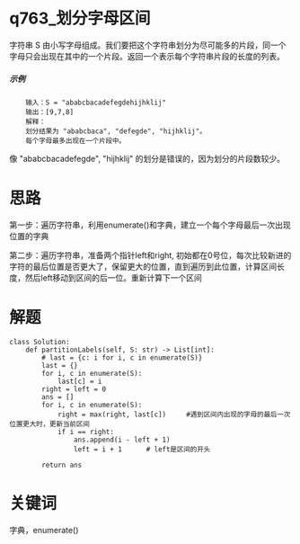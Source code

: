 # q763_划分字母区间
字符串 S 由小写字母组成。我们要把这个字符串划分为尽可能多的片段，同一个字母只会出现在其中的一个片段。返回一个表示每个字符串片段的长度的列表。
##### 示例
        输入：S = "ababcbacadefegdehijhklij"
        输出：[9,7,8]
        解释：
        划分结果为 "ababcbaca", "defegde", "hijhklij"。
        每个字母最多出现在一个片段中。
像 "ababcbacadefegde", "hijhklij" 的划分是错误的，因为划分的片段数较少。
# 思路
第一步：遍历字符串，利用enumerate()和字典，建立一个每个字母最后一次出现位置的字典

第二步：遍历字符串，准备两个指针left和right, 初始都在0号位，每次比较新进的字符的最后位置是否更大了，保留更大的位置，直到遍历到此位置，计算区间长度，然后left移动到区间的后一位。重新计算下一个区间
# 解题
    class Solution:
        def partitionLabels(self, S: str) -> List[int]:
            # last = {c: i for i, c in enumerate(S)}
            last = {}
            for i, c in enumerate(S):
                last[c] = i
            right = left = 0
            ans = []
            for i, c in enumerate(S):
                right = max(right, last[c])     #遇到区间内出现的字母的最后一次位置更大时，更新当前区间
                if i == right:
                    ans.append(i - left + 1)
                    left = i + 1      # left是区间的开头

            return ans
# 关键词
字典，enumerate()
